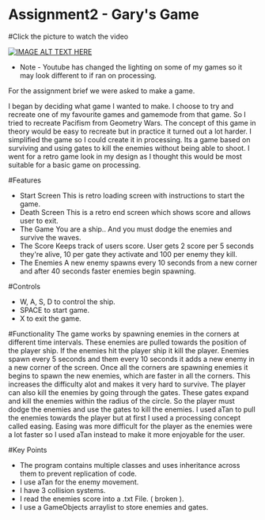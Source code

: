 # Assignment2 - Gary's Game

#Click the picture to watch the video

[![IMAGE ALT TEXT HERE](https://img.youtube.com/vi/z8OSQJh9WI4/0.jpg)](https://www.youtube.com/watch?v=z8OSQJh9WI4)
- Note - Youtube has changed the lighting on some of my games so it may look different to if ran on processing.

For the assignment brief we were asked to make a game.

I began by deciding what game I wanted to make. I choose to try and recreate one of my favourite games and gamemode from that game. So I tried to recreate Pacifism from Geometry Wars. The concept of this game in theory would be easy to recreate but in practice it turned out a lot harder. I simplified the game so I could create it in processing. Its a game based on surviving and using gates to kill the enemies without being able to shoot. I went for a retro game look in my design as I thought this would be most suitable for a basic game on processing. 

#Features

- Start Screen
    This is retro loading screen with instructions to start the game.
- Death Screen
    This is a retro end screen which shows score and allows user to exit.
- The Game
    You are a ship.. And you must dodge the enemies and survive the waves.
- The Score
    Keeps track of users score. User gets 2 score per 5 seconds they're alive, 10 per gate they activate and 100 per enemy they kill.
- The Enemies
    A new enemy spawns every 10 seconds from a new corner and after 40 seconds faster enemies begin spawning.
    
    
#Controls
- W, A, S, D to control the ship.
- SPACE to start game.
- X to exit the game.


#Functionality
The game works by spawning enemies in the corners at different time intervals. These enemies are pulled towards the position of the player ship. If the enemies hit the player ship it kill the player. Enemies spawn every 5 seconds and them every 10 seconds it adds a new enemy in a new corner of the screen. Once all the corners are spawning enemies it begins to spawn the new enemies, which are faster  in all the corners. This increases the difficulty alot and makes it very hard to survive. The player can also kill the enemies by going through the gates. These gates expand and kill the enemies within the radius of the circle. So the player must dodge the enemies and use the gates to kill the enemies. I used aTan to pull the enemies towards the player but at first I used a processing concept called easing.
Easing was more difficult for the player as the enemies were a lot faster so I used aTan instead to make it more enjoyable for the user.

#Key Points
- The program contains multiple classes and uses inheritance across them to prevent replication of code.
- I use aTan for the enemy movement.
- I have 3 collision systems.
- I read the enemies score into a .txt File. ( broken ).
- I use a GameObjects arraylist to store enemies and gates.



